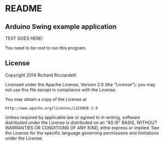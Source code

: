 README
======

Arduino Swing example application
---------------------------------

TEXT GOES HERE!

You need to be root to run this program.

License
-------

Copyright 2014 Richard Ricciardelli

Licensed under the Apache License, Version 2.0 (the "License"); you may not use this file except in compliance with the License.

You may obtain a copy of the License at

    http://www.apache.org/licenses/LICENSE-2.0

Unless required by applicable law or agreed to in writing, software distributed under the License is distributed on an "AS IS" BASIS, WITHOUT WARRANTIES OR CONDITIONS OF ANY KIND, eithe express or implied. See the License for the specific language governing permissions and limitations under the License.

